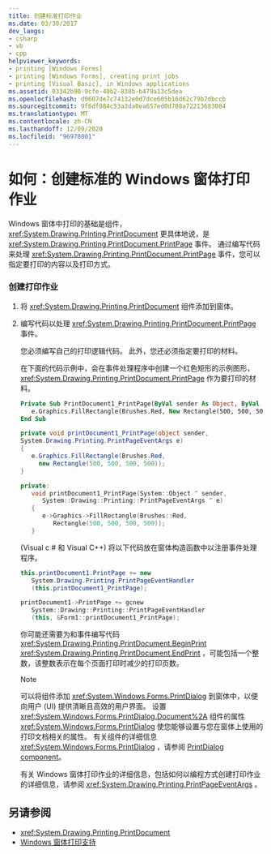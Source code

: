 ```yaml
---
title: 创建标准打印作业
ms.date: 03/30/2017
dev_langs:
- csharp
- vb
- cpp
helpviewer_keywords:
- printing [Windows Forms]
- printing [Windows Forms], creating print jobs
- printing [Visual Basic], in Windows applications
ms.assetid: 03342b90-9cfe-40b2-838b-b479a13c5dea
ms.openlocfilehash: d9607de7c74132e0d7dce605b16d62c79b7dbccb
ms.sourcegitcommit: 9f6df084c53a3da0ea657ed0d708a72213683084
ms.translationtype: MT
ms.contentlocale: zh-CN
ms.lasthandoff: 12/09/2020
ms.locfileid: "96970801"
---
```

# <a name="how-to-create-standard-windows-forms-print-jobs"></a>如何：创建标准的 Windows 窗体打印作业
Windows 窗体中打印的基础是组件， <xref:System.Drawing.Printing.PrintDocument> 更具体地说，是 <xref:System.Drawing.Printing.PrintDocument.PrintPage> 事件。 通过编写代码来处理 <xref:System.Drawing.Printing.PrintDocument.PrintPage> 事件，您可以指定要打印的内容以及打印方式。  
  
### <a name="to-create-a-print-job"></a>创建打印作业  
  
1. 将 <xref:System.Drawing.Printing.PrintDocument> 组件添加到窗体。  
  
2. 编写代码以处理 <xref:System.Drawing.Printing.PrintDocument.PrintPage> 事件。  
  
     您必须编写自己的打印逻辑代码。 此外，您还必须指定要打印的材料。  
  
     在下面的代码示例中，会在事件处理程序中创建一个红色矩形的示例图形， <xref:System.Drawing.Printing.PrintDocument.PrintPage> 作为要打印的材料。  
  
    ```vb  
    Private Sub PrintDocument1_PrintPage(ByVal sender As Object, ByVal e As System.Drawing.Printing.PrintPageEventArgs) Handles PrintDocument1.PrintPage  
       e.Graphics.FillRectangle(Brushes.Red, New Rectangle(500, 500, 500, 500))  
    End Sub  
    ```  
  
    ```csharp  
    private void printDocument1_PrintPage(object sender,
    System.Drawing.Printing.PrintPageEventArgs e)  
    {  
       e.Graphics.FillRectangle(Brushes.Red,
         new Rectangle(500, 500, 500, 500));  
    }  
    ```  
  
    ```cpp  
    private:  
       void printDocument1_PrintPage(System::Object ^ sender,  
          System::Drawing::Printing::PrintPageEventArgs ^ e)  
       {  
          e->Graphics->FillRectangle(Brushes::Red,  
             Rectangle(500, 500, 500, 500));  
       }  
    ```  
  
      (Visual c # 和 Visual C++) 将以下代码放在窗体构造函数中以注册事件处理程序。  
  
    ```csharp  
    this.printDocument1.PrintPage += new  
       System.Drawing.Printing.PrintPageEventHandler  
       (this.printDocument1_PrintPage);  
    ```  
  
    ```cpp  
    printDocument1->PrintPage += gcnew  
       System::Drawing::Printing::PrintPageEventHandler  
       (this, &Form1::printDocument1_PrintPage);  
    ```  
  
     你可能还需要为和事件编写代码 <xref:System.Drawing.Printing.PrintDocument.BeginPrint> <xref:System.Drawing.Printing.PrintDocument.EndPrint> ，可能包括一个整数，该整数表示在每个页面打印时减少的打印页数。  
  
    > [!NOTE]
    > 可以将组件添加 <xref:System.Windows.Forms.PrintDialog> 到窗体中，以便向用户 (UI) 提供清晰且高效的用户界面。 设置 <xref:System.Windows.Forms.PrintDialog.Document%2A> 组件的属性 <xref:System.Windows.Forms.PrintDialog> 使您能够设置与您在窗体上使用的打印文档相关的属性。 有关组件的详细信息 <xref:System.Windows.Forms.PrintDialog> ，请参阅 [PrintDialog component](../controls/printdialog-component-windows-forms.md)。  
  
     有关 Windows 窗体打印作业的详细信息，包括如何以编程方式创建打印作业的详细信息，请参阅 <xref:System.Drawing.Printing.PrintPageEventArgs> 。  
  
## <a name="see-also"></a>另请参阅

- <xref:System.Drawing.Printing.PrintDocument>
- [Windows 窗体打印支持](windows-forms-print-support.md)
